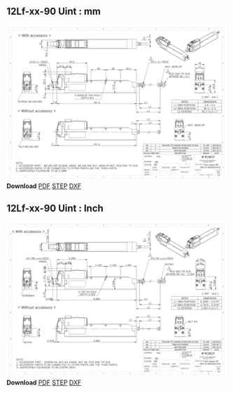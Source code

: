## 12Lf-xx-90 Uint : mm
![12Lf-xxF-90 Drawing](./data/ENG-ver_12Lf-xxxxx-90-Servo-Series_mm__Rev03_20250526.png)  
**Download** <a class="downloadbtn" href="./data/ENG-ver_12Lf-xxxxx-90-Servo-Series_mm__Rev03_20250526.pdf" download>PDF</a> <a class="downloadbtn" href="./data/12Lf-xxxxx-90-Servo-Series_Rev03_20250523.step" download>STEP</a> <a class="downloadbtn" href="./data/12Lf-xxxxx-90-Servo-Seriesmm_Rev03_20250523.DXF" download>DXF</a>
## 12Lf-xx-90 Uint : Inch
![12Lf-xxF-27 Drawing](./data/ENG-ver_12Lf-xxxxx-90-Servo-Series_inch_Rev03_20250523.png)  
**Download** <a class="downloadbtn" href="./data/ENG-ver_12Lf-xxxxx-90-Servo-Series_inch_Rev03_20250523.pdf" download>PDF</a> <a class="downloadbtn" href="./data/12Lf-xxxxx-90-Servo-Series_Rev03_20250523.step" download>STEP</a> <a class="downloadbtn" href="./data/12Lf-xxxxx-90-Servo-Seriesinch_Rev03_20250523.DXF" download>DXF</a>